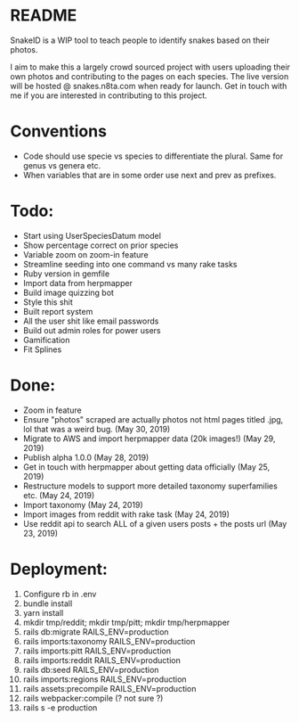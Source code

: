 # README
SnakeID is a WIP tool to teach people to identify snakes based on their photos.

I aim to make this a largely crowd sourced project with users uploading their own photos and 
contributing to the pages on each species. The live version will be hosted @ snakes.n8ta.com
when ready for launch. Get in touch with me if you are interested in contributing to this project.

# Conventions
- Code should use specie vs species to differentiate the plural. Same for genus vs genera etc.
- When variables that are in some order use next and prev as prefixes.

# Todo:
- Start using UserSpeciesDatum model
- Show percentage correct on prior species
- Variable zoom on zoom-in feature
- Streamline seeding into one command vs many rake tasks
- Ruby version in gemfile
- Import data from herpmapper
- Build image quizzing bot
- Style this shit
- Built report system
- All the user shit like email passwords
- Build out admin roles for power users
- Gamification
- Fit Splines

# Done:
- Zoom in feature
- Ensure "photos" scraped are actually photos not html pages titled .jpg, lol that was a weird bug. (May 30, 2019)
- Migrate to AWS and import herpmapper data (20k images!) (May 29, 2019)
- Publish alpha 1.0.0 (May 28, 2019)
- Get in touch with herpmapper about getting data officially (May 25, 2019)
- Restructure models to support more detailed taxonomy superfamilies etc. (May 24, 2019)
- Import taxonomy (May 24, 2019)
- Import images from reddit with rake task (May 24, 2019)
- Use reddit api to search ALL of a given users posts + the posts url (May 23, 2019)

# Deployment:
1. Configure rb in .env
2. bundle install
3. yarn install
4. mkdir tmp/reddit; mkdir tmp/pitt; mkdir tmp/herpmapper
5. rails db:migrate RAILS_ENV=production
6. rails imports:taxonomy RAILS_ENV=production
7. rails imports:pitt RAILS_ENV=production
8. rails imports:reddit RAILS_ENV=production
9. rails db:seed RAILS_ENV=production
10. rails imports:regions RAILS_ENV=production  
11. rails assets:precompile RAILS_ENV=production 
12. rails webpacker:compile (? not sure ?)
12. rails s -e production